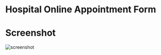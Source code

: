 # Hospital Online Appointment Form


# Screenshot
![screenshot](https://user-images.githubusercontent.com/42013687/218606361-0495d6e7-d3b3-43e3-a489-33274004930b.png)
